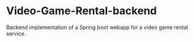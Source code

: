 # Video-Game-Rental-backend
Backend implementation of a Spring boot webapp for a video game rental service.
